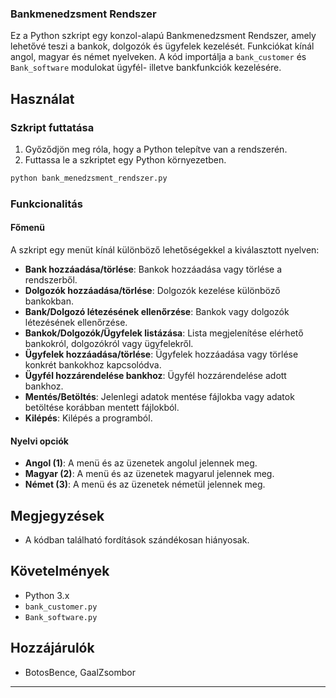 ### Bankmenedzsment Rendszer

Ez a Python szkript egy konzol-alapú Bankmenedzsment Rendszer, amely lehetővé teszi a bankok, dolgozók és ügyfelek kezelését. Funkciókat kínál angol, magyar és német nyelveken. A kód importálja a `bank_customer` és `Bank_software` modulokat ügyfél- illetve bankfunkciók kezelésére.

## Használat

### Szkript futtatása

1. Győződjön meg róla, hogy a Python telepítve van a rendszerén.
2. Futtassa le a szkriptet egy Python környezetben.

```bash
python bank_menedzsment_rendszer.py
```

### Funkcionalitás

#### Főmenü

A szkript egy menüt kínál különböző lehetőségekkel a kiválasztott nyelven:
- **Bank hozzáadása/törlése**: Bankok hozzáadása vagy törlése a rendszerből.
- **Dolgozók hozzáadása/törlése**: Dolgozók kezelése különböző bankokban.
- **Bank/Dolgozó létezésének ellenőrzése**: Bankok vagy dolgozók létezésének ellenőrzése.
- **Bankok/Dolgozók/Ügyfelek listázása**: Lista megjelenítése elérhető bankokról, dolgozókról vagy ügyfelekről.
- **Ügyfelek hozzáadása/törlése**: Ügyfelek hozzáadása vagy törlése konkrét bankokhoz kapcsolódva.
- **Ügyfél hozzárendelése bankhoz**: Ügyfél hozzárendelése adott bankhoz.
- **Mentés/Betöltés**: Jelenlegi adatok mentése fájlokba vagy adatok betöltése korábban mentett fájlokból.
- **Kilépés**: Kilépés a programból.

#### Nyelvi opciók

- **Angol (1)**: A menü és az üzenetek angolul jelennek meg.
- **Magyar (2)**: A menü és az üzenetek magyarul jelennek meg.
- **Német (3)**: A menü és az üzenetek németül jelennek meg.

## Megjegyzések

- A kódban található fordítások szándékosan hiányosak.

## Követelmények

- Python 3.x
- `bank_customer.py`
- `Bank_software.py`

## Hozzájárulók

- BotosBence, GaalZsombor
  
---
